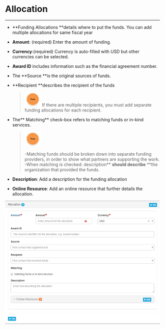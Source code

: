 # Allocation

---

* **Funding Allocations **details where to put the funds. You can add multiple allocations for same fiscal year

* **Amount**: \(required\) Enter the amount of funding.

* **Currency**:\(required\) Currency is auto-filled with USD but other currencies can be selected.

* **Award ID** includes information such as the financial agreement number.

* The **Source **is the original sources of funds.

* **Recipient **describes the recipient of the funds

  > ![](/assets/note_small.png) If there are multiple recipients, you must add separate funding allocations for each recipient.

* The** Matching** check-box refers to matching funds or in-kind services.

  > ![](/assets/note_small.png)
  >
  > -Matching funds should be broken down into separate funding providers, in order to show what partners are supporting the work.  
  > -When matching is checked: description** **should describe** **the organization that provided the funds.

* **Description**: Add a description for the funding allocation

* **Online Resource**: Add an online resource that further details the allocation.

![](/assets/allocation_window.png)

